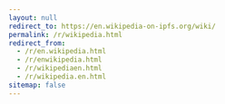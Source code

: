 ```yaml
---
layout: null
redirect_to: https://en.wikipedia-on-ipfs.org/wiki/
permalink: /r/wikipedia.html
redirect_from:
  - /r/en.wikipedia.html
  - /r/enwikipedia.html
  - /r/wikipediaen.html
  - /r/wikipedia.en.html
sitemap: false
---
```

